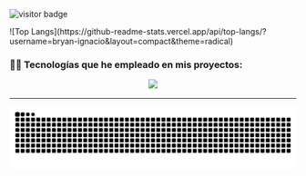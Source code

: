 ![visitor badge](https://visitor-badge.laobi.icu/badge?page_id=bryan-ignacio.bryan-ignacio&left_text=My%20Page%20Visitors)

<div>
    ![Top Langs](https://github-readme-stats.vercel.app/api/top-langs/?username=bryan-ignacio&layout=compact&theme=radical)
  
  
  <h3>🧑‍🔬 Tecnologías que he empleado en mis proyectos:</h3>
  <p align="center">
  <a href="https://skillicons.dev">
    <img src="https://skillicons.dev/icons?i=kotlin,java,go,js,py,flask,cpp,cs,dotnet#&perline=6&theme=light" />
  </a>
</p>
<!--   <h3>💼 portfolio:</h3> -->
<!--   <a href="https://musical-halva-b7a381.netlify.app/">pagina web CV</a> -->
</div>
<hr/>
<div align="center">
  <img alt="snake eating my contributions" src="https://raw.githubusercontent.com/bryan-ignacio/bryan-ignacio/output/github-contribution-grid-snake-dark.svg" />
</div>

